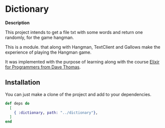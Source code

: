 # Dictionary

**Description**

This project intends to get a file txt with some words and return one randomly, for the game hangman.

This is a module. that along with Hangman, TextClient and Gallows make the experience of playing the Hangman game. 

It was implemented with the purpose of learning along with the course [Elixir for Programmers from Dave Thomas](https://codestool.coding-gnome.com/courses/elixir-for-programmers). 

## Installation
You can just make a clone of the project and add to your dependencies. 

```elixir
def deps do
  [
    { :dictionary, path: "../dictionary"},
  ]
end
```